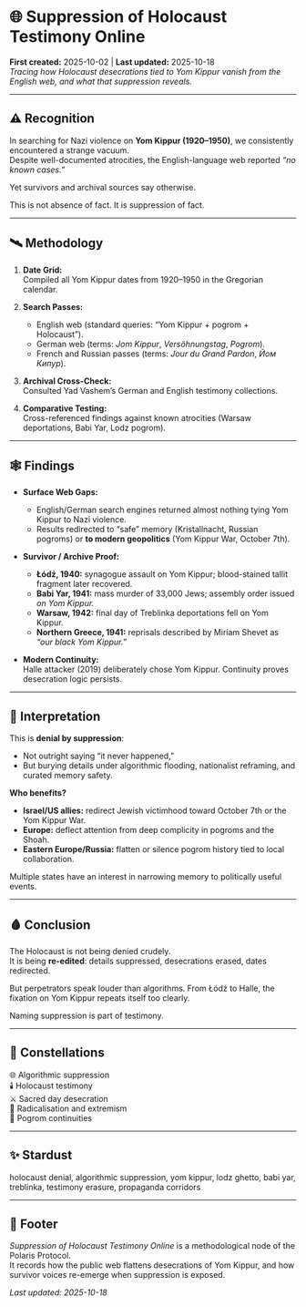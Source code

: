 # 🌐 Suppression of Holocaust Testimony Online  
**First created:** 2025-10-02 | **Last updated:** 2025-10-18  
*Tracing how Holocaust desecrations tied to Yom Kippur vanish from the English web, and what that suppression reveals.*  

---

## ⚠️ Recognition  

In searching for Nazi violence on **Yom Kippur (1920–1950)**, we consistently encountered a strange vacuum.  
Despite well-documented atrocities, the English-language web reported *“no known cases.”*  

Yet survivors and archival sources say otherwise.  

This is not absence of fact. It is suppression of fact.  

---

## 🛰️ Methodology  

1. **Date Grid:**  
   Compiled all Yom Kippur dates from 1920–1950 in the Gregorian calendar.  

2. **Search Passes:**  
   - English web (standard queries: “Yom Kippur + pogrom + Holocaust”).  
   - German web (terms: *Jom Kippur*, *Versöhnungstag*, *Pogrom*).  
   - French and Russian passes (terms: *Jour du Grand Pardon*, *Йом Кипур*).  

3. **Archival Cross-Check:**  
   Consulted Yad Vashem’s German and English testimony collections.  

4. **Comparative Testing:**  
   Cross-referenced findings against known atrocities (Warsaw deportations, Babi Yar, Lodz pogrom).  

---

## 🕸️ Findings  

- **Surface Web Gaps:**  
  - English/German search engines returned almost nothing tying Yom Kippur to Nazi violence.  
  - Results redirected to “safe” memory (Kristallnacht, Russian pogroms) or **to modern geopolitics** (Yom Kippur War, October 7th).  

- **Survivor / Archive Proof:**  
  - **Łódź, 1940:** synagogue assault on Yom Kippur; blood-stained tallit fragment later recovered.  
  - **Babi Yar, 1941:** mass murder of 33,000 Jews; assembly order issued *on Yom Kippur.*  
  - **Warsaw, 1942:** final day of Treblinka deportations fell on Yom Kippur.  
  - **Northern Greece, 1941:** reprisals described by Miriam Shevet as *“our black Yom Kippur.”*  

- **Modern Continuity:**  
  Halle attacker (2019) deliberately chose Yom Kippur. Continuity proves desecration logic persists.  

---

## 🔕 Interpretation  

This is **denial by suppression**:  
- Not outright saying “it never happened,”  
- But burying details under algorithmic flooding, nationalist reframing, and curated memory safety.  

**Who benefits?**  
- **Israel/US allies:** redirect Jewish victimhood toward October 7th or the Yom Kippur War.  
- **Europe:** deflect attention from deep complicity in pogroms and the Shoah.  
- **Eastern Europe/Russia:** flatten or silence pogrom history tied to local collaboration.  

Multiple states have an interest in narrowing memory to politically useful events.  

---

## 🩸 Conclusion  

The Holocaust is not being denied crudely.  
It is being **re-edited**: details suppressed, desecrations erased, dates redirected.  

But perpetrators speak louder than algorithms. From Łódź to Halle, the fixation on Yom Kippur repeats itself too clearly.  

Naming suppression is part of testimony.  

---

## 🌌 Constellations  

🌐 Algorithmic suppression  
🕯️ Holocaust testimony  
⚔️ Sacred day desecration  
🪬 Radicalisation and extremism  
📖 Pogrom continuities  

---

## ✨ Stardust  

holocaust denial, algorithmic suppression, yom kippur, lodz ghetto, babi yar, treblinka, testimony erasure, propaganda corridors  

---

## 🏮 Footer  

*Suppression of Holocaust Testimony Online* is a methodological node of the Polaris Protocol.  
It records how the public web flattens desecrations of Yom Kippur, and how survivor voices re-emerge when suppression is exposed.  

_Last updated: 2025-10-18_  
